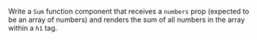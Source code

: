 Write a `Sum` function component that receives a `numbers` prop (expected to be an array of numbers) and renders the sum of all numbers in the array within a `h1` tag.
